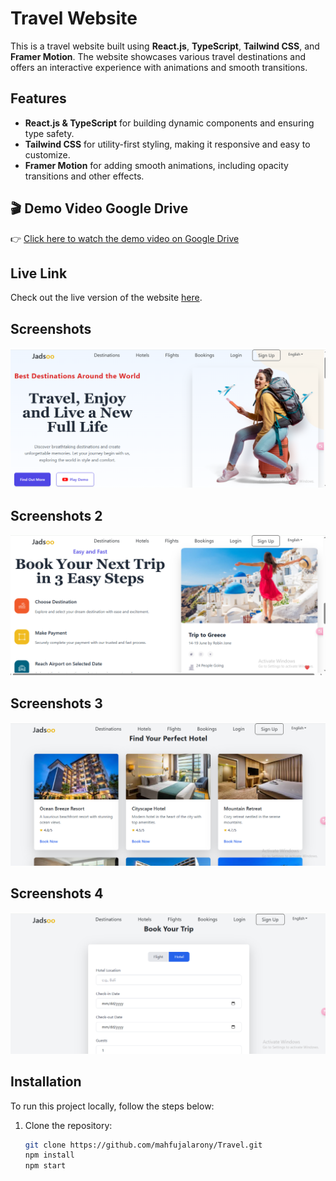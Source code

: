 # Travel Website

This is a travel website built using **React.js**, **TypeScript**, **Tailwind CSS**, and **Framer Motion**. The website showcases various travel destinations and offers an interactive experience with animations and smooth transitions.

## Features

- **React.js & TypeScript** for building dynamic components and ensuring type safety.
- **Tailwind CSS** for utility-first styling, making it responsive and easy to customize.
- **Framer Motion** for adding smooth animations, including opacity transitions and other effects.

## 🎬 Demo Video Google Drive

👉 [Click here to watch the demo video on Google Drive](https://drive.google.com/file/d/1ChJRZaQ9A0hB7KjuNuXsYcrFuhMOfZsK/view)



## Live Link

Check out the live version of the website [here](https://travels97.netlify.app/).

## Screenshots

![Home](./public/l/a.png)

## Screenshots 2

![Body](./public/l/b.png)

## Screenshots 3
![Hotels](./public/l/c.png)

## Screenshots 4

![Booking](./public/l/d.png)

## Installation

To run this project locally, follow the steps below:

1. Clone the repository:
   ```bash
   git clone https://github.com/mahfujalarony/Travel.git
   npm install
   npm start


